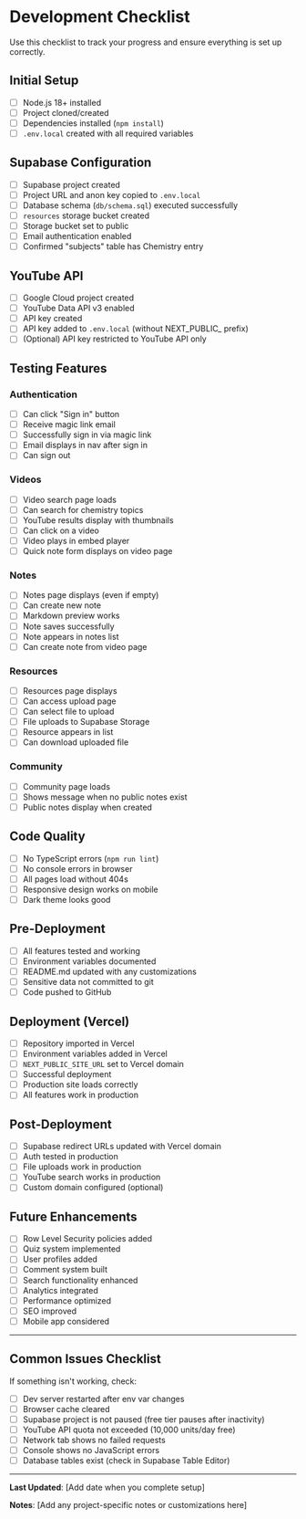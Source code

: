 # Development Checklist

Use this checklist to track your progress and ensure everything is set up correctly.

## Initial Setup

- [ ] Node.js 18+ installed
- [ ] Project cloned/created
- [ ] Dependencies installed (`npm install`)
- [ ] `.env.local` created with all required variables

## Supabase Configuration

- [ ] Supabase project created
- [ ] Project URL and anon key copied to `.env.local`
- [ ] Database schema (`db/schema.sql`) executed successfully
- [ ] `resources` storage bucket created
- [ ] Storage bucket set to public
- [ ] Email authentication enabled
- [ ] Confirmed "subjects" table has Chemistry entry

## YouTube API

- [ ] Google Cloud project created
- [ ] YouTube Data API v3 enabled
- [ ] API key created
- [ ] API key added to `.env.local` (without NEXT_PUBLIC_ prefix)
- [ ] (Optional) API key restricted to YouTube API only

## Testing Features

### Authentication
- [ ] Can click "Sign in" button
- [ ] Receive magic link email
- [ ] Successfully sign in via magic link
- [ ] Email displays in nav after sign in
- [ ] Can sign out

### Videos
- [ ] Video search page loads
- [ ] Can search for chemistry topics
- [ ] YouTube results display with thumbnails
- [ ] Can click on a video
- [ ] Video plays in embed player
- [ ] Quick note form displays on video page

### Notes
- [ ] Notes page displays (even if empty)
- [ ] Can create new note
- [ ] Markdown preview works
- [ ] Note saves successfully
- [ ] Note appears in notes list
- [ ] Can create note from video page

### Resources
- [ ] Resources page displays
- [ ] Can access upload page
- [ ] Can select file to upload
- [ ] File uploads to Supabase Storage
- [ ] Resource appears in list
- [ ] Can download uploaded file

### Community
- [ ] Community page loads
- [ ] Shows message when no public notes exist
- [ ] Public notes display when created

## Code Quality

- [ ] No TypeScript errors (`npm run lint`)
- [ ] No console errors in browser
- [ ] All pages load without 404s
- [ ] Responsive design works on mobile
- [ ] Dark theme looks good

## Pre-Deployment

- [ ] All features tested and working
- [ ] Environment variables documented
- [ ] README.md updated with any customizations
- [ ] Sensitive data not committed to git
- [ ] Code pushed to GitHub

## Deployment (Vercel)

- [ ] Repository imported in Vercel
- [ ] Environment variables added in Vercel
- [ ] `NEXT_PUBLIC_SITE_URL` set to Vercel domain
- [ ] Successful deployment
- [ ] Production site loads correctly
- [ ] All features work in production

## Post-Deployment

- [ ] Supabase redirect URLs updated with Vercel domain
- [ ] Auth tested in production
- [ ] File uploads work in production
- [ ] YouTube search works in production
- [ ] Custom domain configured (optional)

## Future Enhancements

- [ ] Row Level Security policies added
- [ ] Quiz system implemented
- [ ] User profiles added
- [ ] Comment system built
- [ ] Search functionality enhanced
- [ ] Analytics integrated
- [ ] Performance optimized
- [ ] SEO improved
- [ ] Mobile app considered

---

## Common Issues Checklist

If something isn't working, check:

- [ ] Dev server restarted after env var changes
- [ ] Browser cache cleared
- [ ] Supabase project is not paused (free tier pauses after inactivity)
- [ ] YouTube API quota not exceeded (10,000 units/day free)
- [ ] Network tab shows no failed requests
- [ ] Console shows no JavaScript errors
- [ ] Database tables exist (check in Supabase Table Editor)

---

**Last Updated**: [Add date when you complete setup]

**Notes**: 
[Add any project-specific notes or customizations here]
